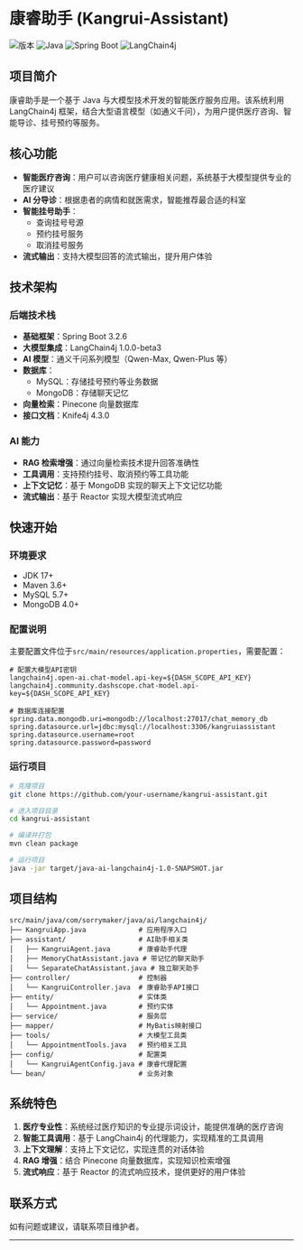 # 康睿助手 (Kangrui-Assistant)

![版本](https://img.shields.io/badge/版本-1.0-blue)
![Java](https://img.shields.io/badge/Java-17-orange)
![Spring Boot](https://img.shields.io/badge/Spring%20Boot-3.2.6-green)
![LangChain4j](https://img.shields.io/badge/LangChain4j-1.0.0--beta3-purple)

## 项目简介

康睿助手是一个基于 Java 与大模型技术开发的智能医疗服务应用。该系统利用 LangChain4j 框架，结合大型语言模型（如通义千问），为用户提供医疗咨询、智能导诊、挂号预约等服务。

## 核心功能

- **智能医疗咨询**：用户可以咨询医疗健康相关问题，系统基于大模型提供专业的医疗建议
- **AI 分导诊**：根据患者的病情和就医需求，智能推荐最合适的科室
- **智能挂号助手**：
  - 查询挂号号源
  - 预约挂号服务
  - 取消挂号服务
- **流式输出**：支持大模型回答的流式输出，提升用户体验

## 技术架构

### 后端技术栈

- **基础框架**：Spring Boot 3.2.6
- **大模型集成**：LangChain4j 1.0.0-beta3
- **AI 模型**：通义千问系列模型（Qwen-Max, Qwen-Plus 等）
- **数据库**：
  - MySQL：存储挂号预约等业务数据
  - MongoDB：存储聊天记忆
- **向量检索**：Pinecone 向量数据库
- **接口文档**：Knife4j 4.3.0

### AI 能力

- **RAG 检索增强**：通过向量检索技术提升回答准确性
- **工具调用**：支持预约挂号、取消预约等工具功能
- **上下文记忆**：基于 MongoDB 实现的聊天上下文记忆功能
- **流式输出**：基于 Reactor 实现大模型流式响应

## 快速开始

### 环境要求

- JDK 17+
- Maven 3.6+
- MySQL 5.7+
- MongoDB 4.0+

### 配置说明

主要配置文件位于`src/main/resources/application.properties`，需要配置：

```properties
# 配置大模型API密钥
langchain4j.open-ai.chat-model.api-key=${DASH_SCOPE_API_KEY}
langchain4j.community.dashscope.chat-model.api-key=${DASH_SCOPE_API_KEY}

# 数据库连接配置
spring.data.mongodb.uri=mongodb://localhost:27017/chat_memory_db
spring.datasource.url=jdbc:mysql://localhost:3306/kangruiassistant
spring.datasource.username=root
spring.datasource.password=password
```

### 运行项目

```bash
# 克隆项目
git clone https://github.com/your-username/kangrui-assistant.git

# 进入项目目录
cd kangrui-assistant

# 编译并打包
mvn clean package

# 运行项目
java -jar target/java-ai-langchain4j-1.0-SNAPSHOT.jar
```

## 项目结构

```
src/main/java/com/sorrymaker/java/ai/langchain4j/
├── KangruiApp.java             # 应用程序入口
├── assistant/                  # AI助手相关类
│   ├── KangruiAgent.java       # 康睿助手代理
│   ├── MemoryChatAssistant.java # 带记忆的聊天助手
│   └── SeparateChatAssistant.java # 独立聊天助手
├── controller/                 # 控制器
│   └── KangruiController.java  # 康睿助手API接口
├── entity/                     # 实体类
│   └── Appointment.java        # 预约实体
├── service/                    # 服务层
├── mapper/                     # MyBatis映射接口
├── tools/                      # 大模型工具类
│   └── AppointmentTools.java   # 预约相关工具
├── config/                     # 配置类
│   └── KangruiAgentConfig.java # 康睿代理配置
└── bean/                       # 业务对象
```

## 系统特色

1. **医疗专业性**：系统经过医疗知识的专业提示词设计，能提供准确的医疗咨询
2. **智能工具调用**：基于 LangChain4j 的代理能力，实现精准的工具调用
3. **上下文理解**：支持上下文记忆，实现连贯的对话体验
4. **RAG 增强**：结合 Pinecone 向量数据库，实现知识检索增强
5. **流式响应**：基于 Reactor 的流式响应技术，提供更好的用户体验

## 联系方式

如有问题或建议，请联系项目维护者。

---
